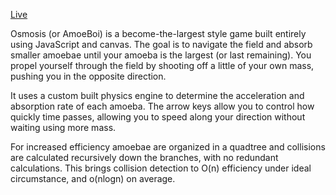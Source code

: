 [Live](https://1stepremoved.github.io/AmoeBoi)

Osmosis (or AmoeBoi) is a become-the-largest style game built entirely using JavaScript and canvas. The goal is to navigate the field and absorb smaller amoebae until your amoeba is the largest (or last remaining). You propel yourself through the field by shooting off a little of your own mass, pushing you in the opposite direction.

It uses a custom built physics engine to determine the acceleration and absorption rate of each amoeba. The arrow keys allow you to control how quickly time passes, allowing you to speed along your direction without waiting using more mass.

For increased efficiency amoebae are organized in a quadtree and collisions are calculated recursively down the branches, with no redundant calculations. This brings collision detection to O(n) efficiency under ideal circumstance, and o(nlogn) on average.
